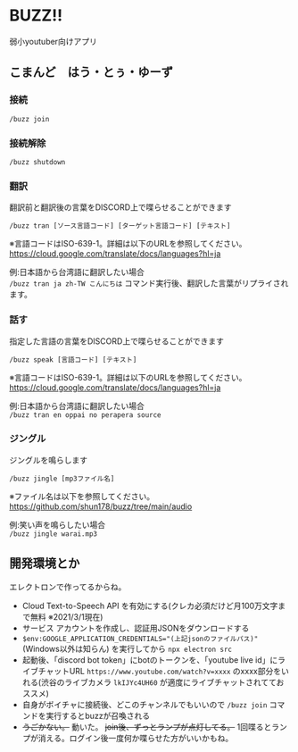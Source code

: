 # BUZZ!!  
弱小youtuber向けアプリ

## こまんど　はう・とぅ・ゆーず  

### 接続
`/buzz join`

### 接続解除
`/buzz shutdown`

### 翻訳  
翻訳前と翻訳後の言葉をDISCORD上で喋らせることができます

`/buzz tran [ソース言語コード] [ターゲット言語コード] [テキスト]`  

※言語コードはISO-639-1。詳細は以下のURLを参照してください。  
https://cloud.google.com/translate/docs/languages?hl=ja

例:日本語から台湾語に翻訳したい場合  
`/buzz tran ja zh-TW こんにちは`
コマンド実行後、翻訳した言葉がリプライされます。

### 話す  
指定した言語の言葉をDISCORD上で喋らせることができます

`/buzz speak [言語コード] [テキスト]`  

※言語コードはISO-639-1。詳細は以下のURLを参照してください。  
https://cloud.google.com/translate/docs/languages?hl=ja

例:日本語から台湾語に翻訳したい場合  
`/buzz tran en oppai no perapera source`

### ジングル  
ジングルを鳴らします

`/buzz jingle [mp3ファイル名]`  

※ファイル名は以下を参照してください。  
https://github.com/shun178/buzz/tree/main/audio

例:笑い声を鳴らしたい場合  
`/buzz jingle warai.mp3`

## 開発環境とか

エレクトロンで作ってるからね。  

* Cloud Text-to-Speech API を有効にする(クレカ必須だけど月100万文字まで無料 ※2021/3/1現在)  
* サービス アカウントを作成し、認証用JSONをダウンロードする  
* `$env:GOOGLE_APPLICATION_CREDENTIALS="(上記jsonのファイルパス)"`(Windows以外は知らん) を実行してから `npx electron src`  
* 起動後、「discord bot token」にbotのトークンを、「youtube live id」にライブチャットURL `https://www.youtube.com/watch?v=xxxx` のxxxx部分をいれる(渋谷のライブカメラ `lkIJYc4UH60` が適度にライブチャットされてておススメ)  
* 自身がボイチャに接続後、どこのチャンネルでもいいので `/buzz join` コマンドを実行するとbuzzが召喚される  
* ~~うごかない。~~ 動いた。 ~~join後、ずっとランプが点灯してる。~~ 1回喋るとランプが消える。ログイン後一度何か喋らせた方がいいかもね。
